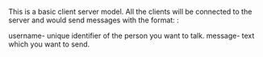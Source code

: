This is a basic client server model.
All the clients will be connected to the server and would send messages with the format:
	<username>: <message>

username- unique identifier of the person you want to talk.
message- text which you want to send.
